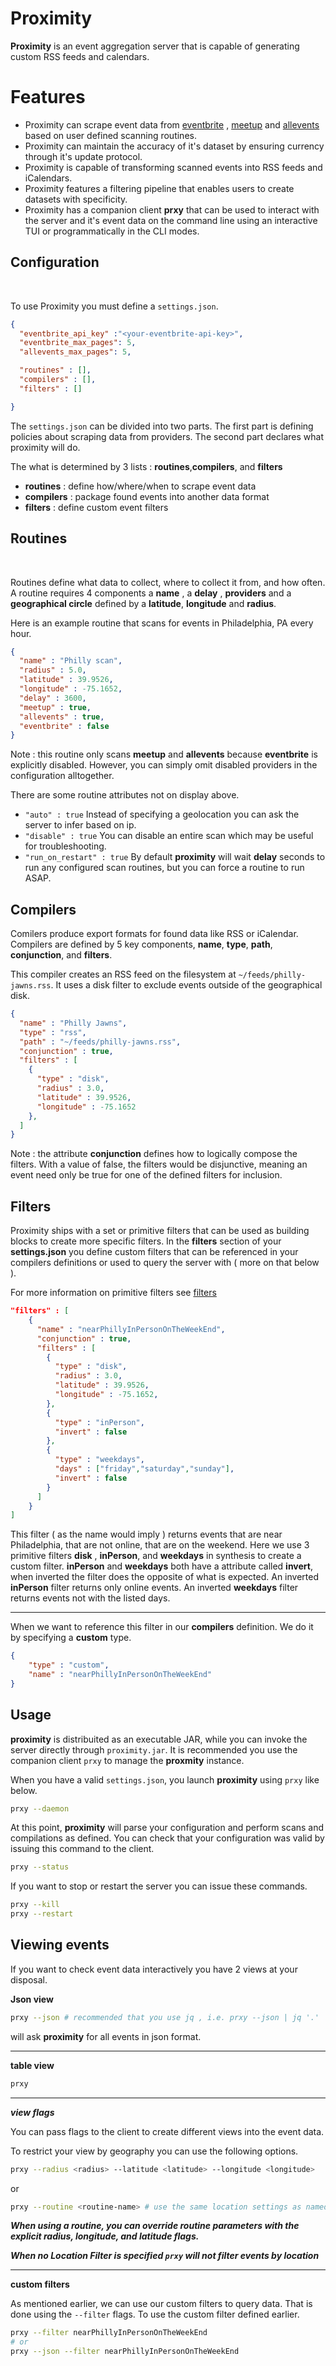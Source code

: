 # Proximity

**Proximity** is an event aggregation server that is capable of generating custom RSS feeds and calendars.

# Features

- Proximity can scrape event data from [eventbrite](https://eventbrite.com) , [meetup](https://meetup.com) and [allevents](https://allevents.in) based on user defined scanning routines.
- Proximity can maintain the accuracy of it's dataset by ensuring currency through it's update protocol.
- Proximity is capable of transforming scanned events into RSS feeds and iCalendars.
- Proximity features a filtering pipeline that enables users to create datasets with specificity.
- Proximity has a companion client **prxy** that can be used to interact with the server and it's event data on the command line
    using an interactive TUI or programmatically in the CLI modes.


## Configuration

<br>

To use Proximity you must define a `settings.json`.

```json
{
  "eventbrite_api_key" :"<your-eventbrite-api-key>",
  "eventbrite_max_pages": 5,
  "allevents_max_pages": 5,

  "routines" : [],
  "compilers" : [],
  "filters" : []

}
```
The `settings.json` can be divided into two parts. The first part is defining
policies about scraping data from providers. The second part declares what
proximity will do.

The what is determined by 3 lists : **routines**,**compilers**, and **filters**

- **routines**         : define how/where/when to scrape event data
- **compilers**        : package found events into another data format
- **filters**          : define custom event filters


## Routines

<br>

Routines define what data to collect, where to collect it from, and how often. A routine requires 4
components a **name** , a **delay** , **providers** and a **geographical circle** defined by a  **latitude**, **longitude** and **radius**.

Here is an example routine that scans for events in Philadelphia, PA every hour.

```json
{
  "name" : "Philly scan",
  "radius" : 5.0,
  "latitude" : 39.9526,
  "longitude" : -75.1652,
  "delay" : 3600,
  "meetup" : true,
  "allevents" : true,
  "eventbrite" : false
}
```
Note : this routine only scans **meetup** and **allevents** because **eventbrite** is explicitly
disabled. However, you can simply omit disabled providers in the configuration alltogether.

There are some routine attributes not on display above.

- `"auto" : true`  Instead of specifying a geolocation you can ask the server to infer based on ip.
- `"disable" : true` You can disable an entire scan which may be useful for troubleshooting.
- `"run_on_restart" : true` By default **proximity** will wait **delay** seconds to run any configured scan routines, but you can force a routine to run ASAP.


## Compilers 

Comilers produce export formats for found data like RSS or iCalendar. Compilers are defined by 5 key components, **name**, **type**, **path**, 
**conjunction**, and **filters**.

This compiler creates an RSS feed on the filesystem at `~/feeds/philly-jawns.rss`.
It uses a disk filter to exclude events outside of the geographical disk.

```json
{
  "name" : "Philly Jawns",
  "type" : "rss",
  "path" : "~/feeds/philly-jawns.rss",
  "conjunction" : true,
  "filters" : [
    {
      "type" : "disk",
      "radius" : 3.0,
      "latitude" : 39.9526,
      "longitude" : -75.1652
    },
  ]
}
```

Note : the attribute **conjunction** defines how to logically compose the filters.
With a value of false, the filters would be disjunctive, meaning an event need only 
be true for one of the defined filters for inclusion.

## Filters

Proximity ships with a set or primitive filters that can be used as building blocks to
create more specific filters. In the **filters** section of your **settings.json** you define
custom filters that can be referenced in your compilers definitions or used to query the server with ( more on that below ).

For more information on primitive filters see [filters](doc/filters.md)


```json
"filters" : [
    {
      "name" : "nearPhillyInPersonOnTheWeekEnd",
      "conjunction" : true,
      "filters" : [
        {
          "type" : "disk",
          "radius" : 3.0,
          "latitude" : 39.9526,
          "longitude" : -75.1652,
        },
        {
          "type" : "inPerson",
          "invert" : false
        },
        {
          "type" : "weekdays",
          "days" : ["friday","saturday","sunday"],
          "invert" : false
        }
      ]
    }
]
```

This filter ( as the name would imply ) returns events that are near Philadelphia,
that are not online, that are on the weekend. Here we use 3 primitive filters
**disk** , **inPerson**, and **weekdays** in synthesis to create a custom filter. **inPerson** and **weekdays** 
both have a attribute called **invert**, when inverted the filter does the opposite of what
is expected. An inverted **inPerson** filter returns only online events. An inverted **weekdays**
filter returns events not with the listed days.

---

When we want to reference this filter in our **compilers** definition. We do it by
specifying a **custom** type.

```json
{
    "type" : "custom",
    "name" : "nearPhillyInPersonOnTheWeekEnd"
}
```


## Usage

**proximity** is distribuited as an executable JAR, while you can invoke the server directly through `proximity.jar`. It is recommended you
use the companion client `prxy` to manage the **proxmity** instance. 

When you have a valid `settings.json`, you launch **proximity** using `prxy` like below.

```sh
prxy --daemon
```

At this point, **proximity** will parse your configuration and perform scans and
compilations as defined. You can check that your configuration was valid
by issuing this command to the client.

```sh
prxy --status
```

If you want to stop or restart the server you can issue these commands.

```sh
prxy --kill
prxy --restart
```

## Viewing events

If you want to check event data interactively you have 2 views at your disposal.


**Json view**

```sh
prxy --json # recommended that you use jq , i.e. prxy --json | jq '.'
```
will ask **proximity** for all events in json format.

---

**table view**

```sh
prxy
```

---

***view flags***

You can pass flags to the client to create different views into the event data.

To restrict your view by geography you can use the following options.

```sh
prxy --radius <radius> --latitude <latitude> --longitude <longitude> 
```

or

```sh
prxy --routine <routine-name> # use the same location settings as named routine
```

***When using a routine, you can override routine parameters with the explicit
radius, longitude, and latitude flags.***

***When no Location Filter is specified `prxy` will not filter events by location***

---

**custom filters**

As mentioned earlier, we can use our custom filters to query data. That
is done using the `--filter` flags. To use the custom filter defined earlier.

```sh
prxy --filter nearPhillyInPersonOnTheWeekEnd
# or
prxy --json --filter nearPhillyInPersonOnTheWeekEnd
```
